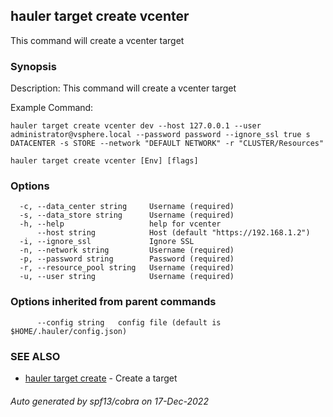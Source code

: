## hauler target create vcenter

This command will create a vcenter target

### Synopsis


Description:
This command will create a vcenter target

Example Command:
```
hauler target create vcenter dev --host 127.0.0.1 --user administrator@vsphere.local --password password --ignore_ssl true s DATACENTER -s STORE --network "DEFAULT NETWORK" -r "CLUSTER/Resources"
```
		

```
hauler target create vcenter [Env] [flags]
```

### Options

```
  -c, --data_center string     Username (required)
  -s, --data_store string      Username (required)
  -h, --help                   help for vcenter
      --host string            Host (default "https://192.168.1.2")
  -i, --ignore_ssl             Ignore SSL
  -n, --network string         Username (required)
  -p, --password string        Password (required)
  -r, --resource_pool string   Username (required)
  -u, --user string            Username (required)
```

### Options inherited from parent commands

```
      --config string   config file (default is $HOME/.hauler/config.json)
```

### SEE ALSO

* [hauler target create](hauler_target_create.md)	 - Create a target

###### Auto generated by spf13/cobra on 17-Dec-2022
